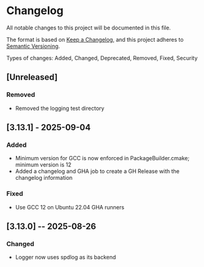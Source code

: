 # Changelog

All notable changes to this project will be documented in this file.

The format is based on [Keep a Changelog](https://keepachangelog.com/en/1.1.0/),
and this project adheres to [Semantic Versioning](https://semver.org/spec/v2.0.0.html).

Types of changes: Added, Changed, Deprecated, Removed, Fixed, Security

## [Unreleased]

### Removed

- Removed the logging test directory


## [3.13.1] - 2025-09-04

### Added

- Minimum version for GCC is now enforced in PackageBuilder.cmake; minimum version is 12
- Added a changelog and GHA job to create a GH Release with the changelog information

### Fixed

- Use GCC 12 on Ubuntu 22.04 GHA runners


## [3.13.0] -- 2025-08-26

### Changed

- Logger now uses spdlog as its backend
